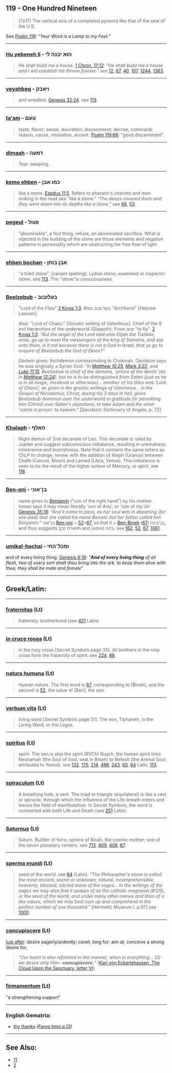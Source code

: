 ## 119 - One Hundred Nineteen
> (7x17) The vertical axis of a completed pyramid like that of the seal of the U.S.

 See [Psalm 119](http://biblehub.com/kjv/psalms/119.htm): *"Your Word is a Lamp to my Feet."*

---

### [Hu yebeneh li](/keys/HVA.IBNH.LI) - הוא יבנה לי
> He shall build me a house. [1 Chron. 17:12](http://biblehub.com/1_chronicles/17-22.htm): *"He shall build me a house and I will establish his throne forever."* see [12](12), [67](67), [40](40), [107](107), [1244](1244), [1363](1363).

---

### [veyahbeq](/keys/VIABQ) - ויאבק
> and wrestled. [Genesis 32:24](http://biblehub.com/genesis/32-24.htm). see [113](113).

---

### [ta'am](/keys/TOM) - טעם
> taste, flavor; sense, discretion, discernment; decree, command; reason, cause, intonation, accent. [Psalm 119:66](http://biblehub.com/psalms/119-66.htm): "good discernment".

---

### [dimaah](/keys/DMOH) - דמעה
> Tear. weeping.

---

### [kemo ehben](/keys/KMV.ABN) - כמו אבן
> like a stone. [Exodus 11:5](http://biblehub.com/exodus/11-5.htm). Refers to pharaoh's chariots and men sinking in the read sea "like a stone." *"The deeps covered them and they went down into its depths like a stone."* see [66](66), [53](53).

---

### [pegeul](/keys/PGVL) - פגול
> "abominable", a foul thing, refuse, an abominated sacrifice. What is rejected in the building of the stone are those elements and negative patterns in personality which are obstructing the free flow of light.

---

### [ehben bochan](/keys/ABN.BVChN) - אבן בוחן
> "a tried stone", (variant spelling); Lydian stone; examined or inspector stone. see [113](113). The "stone"is consciousness.

---

### [Beelzebub](/keys/BOLZBVB) - בעלזבוב
> "Lord of the Flies" [2 Kings 1:3](http://biblehub.com/2_kings/1-3.htm). Also בעל זבוב "Archfiend" [Hebrew Lexicon].

> Also: "Lord of Chaos." [Gnostic writing of Valentinus]. Chief of the 9 evil hierarchies of the underworld (Qlippoth). From זבוב "to fly". [2 Kings 1:3](http://biblehub.com/2_kings/1-3.htm): *"But the angel of the Lord said unto Elijah the Tishbite, arise, go up to meet the messengers of the king of Samaria, and say unto them, is it not because there is not a God in Israel, that ye go to enquire of Beelzebub the God of Ekron?"*

> Godwin gives: Archdemon corresponding to Chokmah. Davidson says he was originally a Syrian God: *"In [Matthew 10:25](http://biblehub.com/matthew/10-25.htm), [Mark 3:22](http://biblehub.com/mark/3-22.htm), and [Luke 11:15](http://biblehub.com/luke/11-15.htm), Beelzebub is chief of the demons, 'prince of the devils' (as in [Matthew 12:24](http://biblehub.com/matthew/12-24.htm)), but he is to be distinguished from Satan (just as he is in all magic, medieval or otherwise)... another of his titles was 'Lord of Chaos', as given in the gnostic writings of Valentinus... in the Gospel of Nicodemus, Christ, during his 3 days in hell, gives Beelzebub dominion over the underworld in gratitude for permitting him (Christ) over Satan's objections, to take Adam and the other 'saints in prison' to heaven."* [Davidson: Dictionary of Angels, p. 72]

---

### [Khalaph](/keys/ChALP) - חאלף
> Night demon of 2nd decanate of Leo. This decanate is ruled by Jupiter and suggest subconscious imbalance, resulting in unkindness, intolerance and boorishness. Note that it contains the same letters as ChLP to change, renew, with the addition of Aleph (Uranus) between Cheth (Cancer, Moon) and Lamed (Libra, Venus). This imbalance is seen to be the result of the higher octave of Mercury, or spirit. see [118](118).

---

### [Ben-oni](/keys/BN-AVNI) - בן־אוני
> name given to [Benjamin](162) ("son of the right hand") by his mother. Inman says it may mean literally 'son of Anu', or 'son of my Un' [Genesis 35:18](http://biblehub.com/genesis/35-18.htm): *"And it came to pass, as her soul was in departing (for she died) that she called his name Benoni: but her father called him Benjamin."* בן־אוני [Ben-oni](/keys/BN-AVNI) = [52](52)+[67](67), so that it = [Ben-Binah](/keys/BN-BINH) בן־בינה ([67](67)), and thus suggests (בן) תפארת and בינה (אימא). see [162](162), [52](52), [67](67), [1081](1081).

---

### [umikal-hachai](/keys/VMKL-HChI) - ומכל־החי
and of every living thing. [Genesis 6:19](https://biblehub.com/genesis/6-19.htm): *"**And of every living thing** of all flesh, two of every sort shalt thou bring into the ark, to keep them alive with thee; they shall be male and female"*

---

## Greek/Latin:

---

### [fraternitas](/latin?word=fraternitas) (Lt)
> fraternity, brotherhood (see [421](421) Latin).

---

### [in cruce rosea](/latin?word=in+cruce+rosea) (Lt)
> in the rosy cross [Secret Symbols page 35]. All brothers in the rosy cross form the fraternity of spirit. see [224](224), [88](88).

---

### [natura humana](/latin?word=natura+humana) (Lt)
> Human nature. The first word is [67](67), corresponding to [Binah], and the second is [52](52), the value of [Ben], the son.

---

### [verbum vita](/latin?word=verbum+vita) (Lt)
> living word [Secret Symbols page 31]. The son, Tiphareth, is the Living Word, or the Logos.

---

### [spiritus](/latin?word=spiritus) (Lt)
> spirit. The son is also the spirit (RVCh) Ruach, the human spirit links Neshamah (the Soul of God, seat in Binah) to Nefesh (the Animal Soul, attributed to Yesod). see [132](132), [175](175), [214](214), [496](496), [243](243), [60](60), [64](64) Latin, [113](113).

---

### [spiraculum](/latin?word=spiraculum) (Lt)
> A breathing hole, a vent. The triad or triangle (equilateral) is like a vent or spiracle, through which the influence of the Life-breath enters and leaves the field of manifestation. In Secret Symbols, the word is connected with both Life and Death (see [251](251) Latin).

---

### [Saturnus](/latin?word=Saturnus) (Lt)
> Saturn. Builder of form; sphere of Binah, the cosmic mother; one of the seven planetary centers. see [713](713), [400](400), [406](406), [67](67).

---

### [sperma mundi](/latin?word=sperma+mundi) (Lt)
> seed of the world. see [64](64) (Latin). *"The Philosopher's stone is called the most ancient, secret or unknown, natural, incomprehensible, heavenly, blessed, sacred stone of the sages... In the writings of the sages we may also find it spoken of as the catholic magnesia (#129), or the seed of the world, and under many other names and titles of a like nature, which we may best sum up and comprehend in the perfect number of one thousand."* [Hermetic Museum I, p.97] see [1000](1000).

---

### [concupiscere](/latin?word=concupiscere) (Lt)
[lust after](http://archives.nd.edu/cgi-bin/wordz.pl?keyword=concupiscere): desire eagerly/ardently; covet, long for; aim at; conceive a strong desire for;

> *"Our heart is also reformed in like manner, when in everything... (3) we desire only Him--**concupiscere.**"* {[Karl von Eckartshausen, The Cloud Upon the Sanctuary, letter VI](cloud-upon-sanctuary)}

---

### [firmamentum](/latin?word=firmamentum) (Lt)
"a strengthening support"

---

### English Gematria:

- [thy thanks](/english?word=thy+thanks) *([Fama Intro p.13](https://archive.org/stream/fameconfessionof00vaug#page/n13))*

---

## See Also:

- [11](11)
- [2](2)